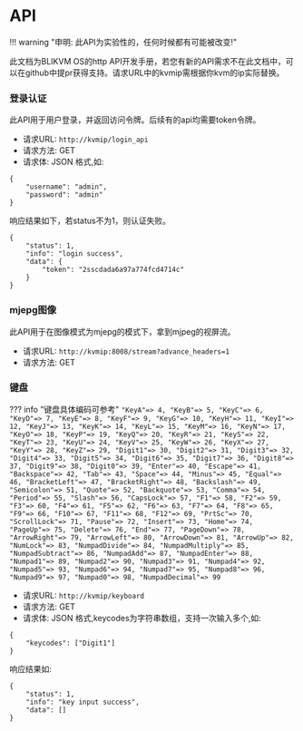 # **API**

!!! warning "申明: 此API为实验性的，任何时候都有可能被改变!"

此文档为BLIKVM OS的http API开发手册，若您有新的API需求不在此文档中，可以在github中提pr获得支持。请求URL中的kvmip需根据你kvm的ip实际替换。

### **登录认证**
此API用于用户登录，并返回访问令牌。后续有的api均需要token令牌。   

- 请求URL: `http://kvmip/login_api`  
- 请求方法: GET  
- 请求体: JSON 格式,如:    
```
{
    "username": "admin",
    "password": "admin"
}
```
响应结果如下，若status不为1，则认证失败。
```
{
    "status": 1,
    "info": "login success",
    "data": {
        "token": "2sscdada6a97a774fcd4714c"
    }
}
```

### **mjepg图像**
此API用于在图像模式为mjepg的模式下，拿到mjpeg的视屏流。   

- 请求URL: `http://kvmip:8008/stream?advance_headers=1`  
- 请求方法: GET

### **键盘**  

??? info "键盘具体编码可参考"
    ```
    "KeyA"=> 4,
    "KeyB"=> 5,
    "KeyC"=> 6,
    "KeyD"=> 7,
    "KeyE"=> 8,
    "KeyF"=> 9,
    "KeyG"=> 10,
    "KeyH"=> 11,
    "KeyI"=> 12,
    "KeyJ"=> 13,
    "KeyK"=> 14,
    "KeyL"=> 15,
    "KeyM"=> 16,
    "KeyN"=> 17,
    "KeyO"=> 18,
    "KeyP"=> 19,
    "KeyQ"=> 20,
    "KeyR"=> 21,
    "KeyS"=> 22,
    "KeyT"=> 23,
    "KeyU"=> 24,
    "KeyV"=> 25,
    "KeyW"=> 26,
    "KeyX"=> 27,
    "KeyY"=> 28,
    "KeyZ"=> 29,
    "Digit1"=> 30,
    "Digit2"=> 31,
    "Digit3"=> 32,
    "Digit4"=> 33,
    "Digit5"=> 34,
    "Digit6"=> 35,
    "Digit7"=> 36,
    "Digit8"=> 37,
    "Digit9"=> 38,
    "Digit0"=> 39,
    "Enter"=> 40,
    "Escape"=> 41,
    "Backspace"=> 42,
    "Tab"=> 43,
    "Space"=> 44,
    "Minus"=> 45,
    "Equal"=> 46,
    "BracketLeft"=> 47,
    "BracketRight"=> 48,
    "Backslash"=> 49,
    "Semicolon"=> 51,
    "Quote"=> 52,
    "Backquote"=> 53,
    "Comma"=> 54,
    "Period"=> 55,
    "Slash"=> 56,
    "CapsLock"=> 57,
    "F1"=> 58,
    "F2"=> 59,
    "F3"=> 60,
    "F4"=> 61,
    "F5"=> 62,
    "F6"=> 63,
    "F7"=> 64,
    "F8"=> 65,
    "F9"=> 66,
    "F10"=> 67,
    "F11"=> 68,
    "F12"=> 69,
    "PrtSc"=> 70,
    "ScrollLock"=> 71,
    "Pause"=> 72,
    "Insert"=> 73,
    "Home"=> 74,
    "PageUp"=> 75,
    "Delete"=> 76,
    "End"=> 77,
    "PageDown"=> 78,
    "ArrowRight"=> 79,
    "ArrowLeft"=> 80,
    "ArrowDown"=> 81,
    "ArrowUp"=> 82,
    "NumLock"=> 83,
    "NumpadDivide"=> 84,
    "NumpadMultiply"=> 85,
    "NumpadSubtract"=> 86,
    "NumpadAdd"=> 87,
    "NumpadEnter"=> 88,
    "Numpad1"=> 89,
    "Numpad2"=> 90,
    "Numpad3"=> 91,
    "Numpad4"=> 92,
    "Numpad5"=> 93,
    "Numpad6"=> 94,
    "Numpad7"=> 95,
    "Numpad8"=> 96,
    "Numpad9"=> 97,
    "Numpad0"=> 98,
    "NumpadDecimal"=> 99
    ```

- 请求URL: `http://kvmip/keyboard`  
- 请求方法: GET  
- 请求体: JSON 格式,keycodes为字符串数组，支持一次输入多个,如:    
```
{
    "keycodes": ["Digit1"]
}
```


响应结果如:
```
{
    "status": 1,
    "info": "key input success",
    "data": []
}
```
